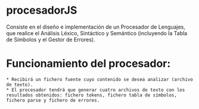 # procesadorJS
Consiste en el diseño e implementación de un Procesador de Lenguajes, que realice el Análisis Léxico, Sintáctico y Semántico (incluyendo la Tabla de Símbolos y el Gestor de Errores).

# Funcionamiento del procesador:
	* Recibirá un fichero fuente cuyo contenido se desea analizar (archivo de texto).
	* El procesador tendrá que generar cuatro archivos de texto con los resultados obtenidos: fichero tokens, fichero tabla de símbolos, fichero parse y fichero de errores. 
